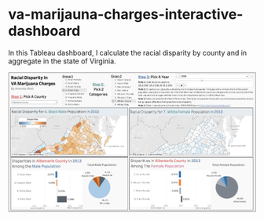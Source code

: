 # va-marijauna-charges-interactive-dashboard
In this Tableau dashboard, I calculate the racial disparity by county and in aggregate in the state of Virginia.

![dashboard](./images/dashboard_image.png)